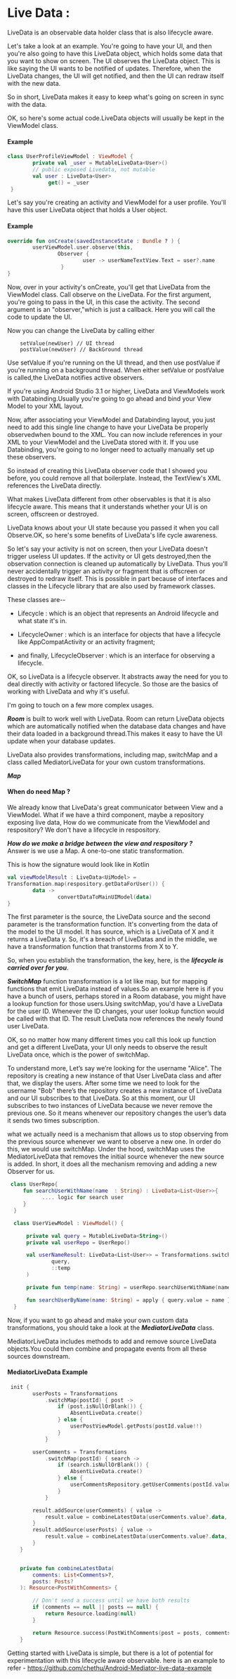 # Live Data :

LiveData is an observable data holder class that is also lifecycle aware.

Let's take a look at an example. You're going to have your UI, and then you're also going to have this LiveData object, which holds some data that you want to show on screen. The UI observes the LiveData object. This is like saying the UI wants to be notified of updates. 
Therefore, when the LiveData changes, the UI will get notified, and then the UI can redraw itself with the new data.

So in short, LiveData makes it easy to keep what's going on screen in sync with the data.

OK, so here's some actual code.LiveData objects will usually be kept in the ViewModel class.

#### Example
```kotlin
class UserProfileViewModel : ViewModel {
        private val _user = MutableLiveData<User>() 
        // public exposed Livedata, not mutable
        val user : LiveData<User>
             get() = _user
 }
```

Let's say you're creating an activity and ViewModel for a user profile. You'll have this user LiveData object that holds a User object.

#### Example
```kotlin
override fun onCreate(savedInstanceState : Bundle ? ) {
        userViewModel.user.observe(this,
                Observer {
                        user -> userNameTextView.Text = user?.name
                 }
}
```
        
Now, over in your activity's onCreate, you'll get that LiveData from the ViewModel class. Call observe on the LiveData.
For the first argument, you're going to pass in the UI, in this case the activity. The second argument is an "observer,"which is just a callback. Here you will call the code to update the UI. 

Now you can change the LiveData by calling either 

        setValue(newUser) // UI thread
        postValue(newUser) // BackGround thread


Use setValue if you're running on the UI thread, and then use postValue if you're running on a background thread. When either setValue or postValue is called,the LiveData notifies active observers.


If you're using Android Studio 3.1 or higher, LiveData and ViewModels work with Databinding.Usually you're going to go ahead and bind your View Model to your XML layout.

Now, after associating your ViewModel and Databinding layout, you just need to add this single line change to have your LiveData be properly observedwhen bound to the XML. You can now include references in your XML to your ViewModel and the LiveData stored with it.
If you use Databinding, you're going to no longer need to actually manually set up these observers.

So instead of creating this LiveData observer code that I showed you before, you could remove all that boilerplate. Instead, the TextView's XML references the LiveData directly.

What makes LiveData different from other observables is that it is also lifecycle aware. This means that it understands whether your UI is on screen, offscreen or destroyed.

LiveData knows about your UI state because you passed it when you call Observe.OK, so here's some benefits of LiveData's life cycle awareness.

So let's say your activity is not on screen, then your LiveData doesn't trigger useless UI updates. If the activity or UI gets destroyed,then the observation connection is cleaned up automatically by LiveData. Thus you'll never accidentally trigger an activity or fragment that is offscreen or destroyed to redraw itself. This is possible in part because of interfaces and classes in the Lifecycle library that are also used by framework classes.

These classes are--

- Lifecycle : 
which is an object that represents an Android lifecycle and what state it's in. 

- LifecycleOwner :  which is an interface for objects that have a lifecycle like AppCompatActivity or an activity fragment; 

- and finally, LifecycleObserver : which is an interface for observing a lifecycle. 

OK, so LiveData is a lifecycle observer. It abstracts away the need for you to deal directly with activity or factored lifecycle.
So those are the basics of working with LiveData and why it's useful.

I'm going to touch on a few more complex usages.

***Room*** is built to work well with LiveData. Room can return LiveData objects which are automatically notified when the database data changes and have their data loaded in a background thread.This makes it easy to have the UI update when your database updates. 

LiveData also provides transformations, including map, switchMap and a class called MediatorLiveData for your own custom transformations.


***Map*** 

#### When do need Map ?

We already know that LiveData's great communicator between View and a ViewModel.  What if we have a third component, maybe a repository exposing live data,  How do we communicate from the ViewModel and respository?  We don't have a lifecycle in respository.

***How do we make a bridge between the view and respository ?***  
Answer is we use a Map.  A one-to-one static transformation.

This is how the signature would look like in Kotlin
```kotlin
val viewModelResult : LiveData<UiModel> = 
Transformation.map(respository.getDataForUser()) {
        data ->
                convertDataToMainUIModel(data)
}
```
The first parameter is the source, the LiveData source and the second parameter is the transformation function.  It's converting from the data of the model to the UI model. It has source, which is a LiveData of X and it returns a LiveData y.  So, it's a breach of LiveDatas and in the middle, we have a transformation function that transtorms from X to Y. 

So, when you establish the transformation, the key, here, is the ***lifecycle is carried over for you***. 

***SwitchMap*** function transformation is a lot like map, but for mapping functions that emit LiveData instead of values.So an example here is if you have a bunch of users, perhaps stored in a Room database, you might have a lookup function for those users.Using switchMap, you'd have a LiveData for the user ID. Whenever the ID changes, your user lookup function would be called with that ID.
The result LiveData now references the newly found user LiveData.

OK, so no matter how many different times you call this look up function and get a different LiveData, your UI only needs to observe
the result LiveData once, which is the power of switchMap.

To understand more, Let’s say we’re looking for the username "Alice". The repository is creating a new instance of that User LiveData class and after that, we display the users. After some time we need to look for the username "Bob" there’s the repository creates a new instance of LiveData and our UI subscribes to that LiveData. So at this moment, our UI subscribes to two instances of LiveData because we never remove the previous one. So it means whenever our repository changes the user’s data it sends two times subscription. 

what we actually need is a mechanism that allows us to stop observing from the previous source whenever we want to observe a new one. In order do this, we would use switchMap. Under the hood, switchMap uses the MediatorLiveData that removes the initial source whenever the new source is added. In short, it does all the mechanism removing and adding a new Observer for us.

```kotlin
 class UserRepo{
     fun searchUserWithName(name  : String) : LiveData<List<User>>{
           .... logic for search user
     }
  }

  class UserViewModel : ViewModel() {

      private val query = MutableLiveData<String>()
      private val userRepo = UserRepo()

      val userNameResult: LiveData<List<User>> = Transformations.switchMap(
              query,
              ::temp
      )

      private fun temp(name: String) = userRepo.searchUserWithName(name)

      fun searchUserByName(name: String) = apply { query.value = name }
  }
 ```

Now, if you want to go ahead and make your own custom data transformations, you should take a look at the ***MediatorLiveData*** class.

MediatorLiveData includes methods to add and remove source LiveData objects.You could then combine and propagate events from all these sources downstream.

#### MediatorLiveData Example
```kotlin
 init {
        userPosts = Transformations
            .switchMap(postId) { post ->
                if (post.isNullOrBlank()) {
                    AbsentLiveData.create()
                } else {
                    userPostViewModel.getPosts(postId.value!!)
                }
            }

        userComments = Transformations
            .switchMap(postId) { search ->
                if (search.isNullOrBlank()) {
                    AbsentLiveData.create()
                } else {
                    userCommentsRepository.getUserComments(postId.value!!)
                }
            }

        result.addSource(userComments) { value ->
            result.value = combineLatestData(userComments.value?.data, userPosts.value?.data)
        }
        result.addSource(userPosts) { value ->
            result.value = combineLatestData(userComments.value?.data, userPosts.value?.data)
        }
    }


    private fun combineLatestData(
        comments: List<Comments>?,
        posts: Posts?
    ): Resource<PostWithComments> {

        // Don't send a success until we have both results
        if (comments == null || posts == null) {
            return Resource.loading(null)
        }

        return Resource.success(PostWithComments(post = posts, comments = comments))
    }
```

Getting started with LiveData is simple, but there is a lot of potential for experimentation with this lifecycle aware observable. here is an example to refer - https://github.com/chethu/Android-Mediator-live-data-example





